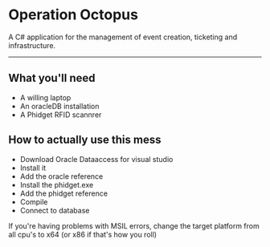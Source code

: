 # Operation  Octopus

A C# application for the management of event creation, ticketing and infrastructure.

------------------------------------

## What you'll need

- A willing laptop
- An oracleDB installation
- A Phidget RFID scannrer

## How to actually use this mess

- Download Oracle Dataaccess for visual studio
- Install it
- Add the oracle reference
- Install the phidget.exe
- Add the phidget reference
- Compile
- Connect to database

If you're having problems with MSIL errors, change the target platform from all cpu's to x64 (or x86 if that's how you roll)
